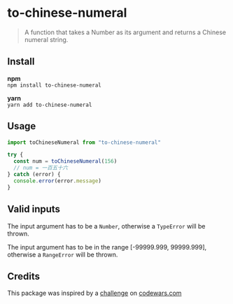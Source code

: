 # to-chinese-numeral

> A function that takes a Number as its argument and returns a Chinese numeral string.

## Install

**npm**  
`npm install to-chinese-numeral`

**yarn**  
`yarn add to-chinese-numeral`

## Usage

```js
import toChineseNumeral from "to-chinese-numeral"

try {
  const num = toChineseNumeral(156)
  // num = 一百五十六
} catch (error) {
  console.error(error.message)
}
```

## Valid inputs

The input argument has to be a `Number`, otherwise a `TypeError` will be thrown.

The input argument has to be in the range [-99999.999, 99999.999], otherwise a `RangeError` will be thrown.

## Credits

This package was inspired by a [challenge](https://www.codewars.com/kata/52608f5345d4a19bed000b31/train/javascript) on [codewars.com](https://www.codewars.com/)
